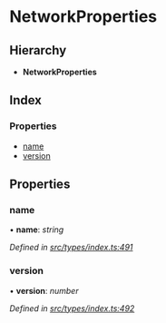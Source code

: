 # NetworkProperties

## Hierarchy

* **NetworkProperties**

## Index

### Properties

* [name](networkproperties.md#name)
* [version](networkproperties.md#version)

## Properties

### name

• **name**: _string_

_Defined in_ [_src/types/index.ts:491_](https://github.com/PolymathNetwork/polymesh-sdk/blob/1221e467/src/types/index.ts#L491)

### version

• **version**: _number_

_Defined in_ [_src/types/index.ts:492_](https://github.com/PolymathNetwork/polymesh-sdk/blob/1221e467/src/types/index.ts#L492)

